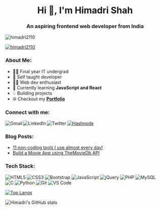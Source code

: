 <h1 align="center">Hi 👋, I'm Himadri Shah</h1>
<h3 align="center">An aspiring frontend web developer from India</h3>

<p><img src="https://komarev.com/ghpvc/?username=himadri2110&label=Profile%20views&color=blueviolet&style=flat-square" alt="himadri2110" /> </p>

<p><a href="https://twitter.com/himadri2110" target="blank"><img src="https://img.shields.io/twitter/follow/himadri2110?logo=twitter&color=blueviolet&style=flat-square&label=Follow" alt="himadri2110" /></a> </p>


<h3>About Me:</h3>

- 👩‍🎓 Final year IT undergrad
- 🧠 Self taught developer 
- 👩‍💻 Web dev enthusiast
- 🌱 Currently learning **JavaScript and React**
- 💡  Building projects
- 🌐 Checkout my **[Portfolio](https://himadrishah.tech/)**

<h3 align="left">Connect with me:</h3
    
<a href="mailto:himadrishah2000@gmail.com"><img src="https://img.shields.io/badge/Gmail-D14836?style=for-the-badge&logo=gmail&logoColor=white" alt="Gmail" align="left"/></a> 
  
<a href="https://linkedin.com/in/himadri2110"><img src="https://img.shields.io/badge/LinkedIn-0077B5?style=for-the-badge&logo=linkedin&logoColor=white" alt="LinkedIn" align="left"/></a>
  
<a href="https://twitter.com/himadri2110"><img src="https://img.shields.io/badge/Twitter-1DA1F2?style=for-the-badge&logo=twitter&logoColor=white" alt="Twitter"  align="left"/></a> 
  
<a href="https://himadrishah.hashnode.dev/"><img src="https://img.shields.io/badge/Hashnode-2962FF?style=for-the-badge&logo=hashnode&logoColor=white" alt="Hashnode"/></a>


<!-- <a href="https://twitter.com/himadri2110" target="blank"><img align="center" src="https://raw.githubusercontent.com/rahuldkjain/github-profile-readme-generator/master/src/images/icons/Social/twitter.svg" alt="himadri2110" height="30" width="40" /></a>
<a href="https://linkedin.com/in/himadri2110" target="blank"><img align="center" src="https://raw.githubusercontent.com/rahuldkjain/github-profile-readme-generator/master/src/images/icons/Social/linked-in-alt.svg" alt="himadri2110" height="30" width="40" /></a> -->


<h3>Blog Posts:</h3>

- [11 non-coding tools I use almost every day!](https://himadrishah.hashnode.dev/11-non-coding-tools-i-use-almost-every-day)
- [Build a Movie App using TheMovieDb API](https://himadrishah.hashnode.dev/build-a-movie-app-using-themoviedb-api)

<h3>Tech Stack:</h3>

<p align="left">
  
<img src="https://img.shields.io/badge/HTML5-E34F26?style=flat-square&logo=html5&logoColor=white" alt="HTML5" />

<img src="https://img.shields.io/badge/CSS3-1572B6?style=flat-square&logo=css3&logoColor=white" alt="CSS3" />

<img src="https://img.shields.io/badge/Bootstrap-563D7C?style=flat-square&logo=bootstrap&logoColor=white" alt="Bootstrap" />
  
<img src="https://img.shields.io/badge/JavaScript-F7DF1E?style=flat-square&logo=javascript&logoColor=black" alt="JavaScript" />

<img src="https://img.shields.io/badge/jQuery-0769AD?style=flat-square&logo=jquery&logoColor=white" alt="jQuery" />
  
<img src="https://img.shields.io/badge/PHP-777BB4?style=flat-square&logo=php&logoColor=white" alt="PHP" />
  
<img src="https://img.shields.io/badge/MySQL-00000F?style=flat-square&logo=mysql&logoColor=white" alt="MySQL" />
  
<img src="https://img.shields.io/badge/C-00599C?style=flat-square&logo=c&logoColor=white" alt="C" />
  
<img src="https://img.shields.io/badge/Python-3776AB?style=flat-square&logo=python&logoColor=white" alt="Python" />

<img src="https://img.shields.io/badge/Git-F05032?style=flat-square&logo=git&logoColor=white" alt="Git" />
  
<img src="https://img.shields.io/badge/Visual_Studio_Code-0078D4?style=flat-square&logo=visual%20studio%20code&logoColor=white" alt="VS Code" />
  
</p>

<!-- <p align="left"> 
  
  <a href="https://www.w3.org/html/" target="_blank"> <img src="https://raw.githubusercontent.com/devicons/devicon/master/icons/html5/html5-original-wordmark.svg" alt="html5" width="40" height="40"/> </a> <a href="https://www.w3schools.com/css/" target="_blank"> <img src="https://raw.githubusercontent.com/devicons/devicon/master/icons/css3/css3-original-wordmark.svg" alt="css3" width="40" height="40"/> </a> <a href="https://getbootstrap.com" target="_blank"> <img src="https://raw.githubusercontent.com/devicons/devicon/master/icons/bootstrap/bootstrap-plain-wordmark.svg" alt="bootstrap" width="40" height="40"/> </a> <a href="https://developer.mozilla.org/en-US/docs/Web/JavaScript" target="_blank"> <img src="https://raw.githubusercontent.com/devicons/devicon/master/icons/javascript/javascript-original.svg" alt="javascript" width="40" height="40"/> </a> <a href="https://www.php.net" target="_blank"> <img src="https://raw.githubusercontent.com/devicons/devicon/master/icons/php/php-original.svg" alt="php" width="40" height="40"/> </a> <a href="https://git-scm.com/" target="_blank"> <img src="https://www.vectorlogo.zone/logos/git-scm/git-scm-icon.svg" alt="git" width="40" height="40"/> </a>  

</p> -->

<!-- <p><img align="left" src="https://github-readme-stats.vercel.app/api/top-langs?username=himadri2110&show_icons=true&locale=en&layout=compact" alt="himadri2110" /></p> -->
[![Top Langs](https://github-readme-stats.vercel.app/api/top-langs/?username=himadri2110&layout=compact&theme=radical)](https://github.com/anuraghazra/github-readme-stats)

![Himadri's GitHub stats](https://github-readme-stats.vercel.app/api?username=himadri2110&show_icons=true&theme=radical&hide=issues&count_private=true)

<!-- [![Himadri's wakatime stats](https://github-readme-stats.vercel.app/api/wakatime?username=himadri2110&theme=radical)](https://github.com/anuraghazra/github-readme-stats) -->

<!-- [![Himadri's github activity graph](https://activity-graph.herokuapp.com/graph?username=himadri2110&theme=dracula)](https://github.com/ashutosh00710/github-readme-activity-graph)
 -->
<!-- <p>&nbsp;<img align="center" src="https://github-readme-stats.vercel.app/api?username=himadri2110&show_icons=true&locale=en" alt="himadri2110" /></p> -->
